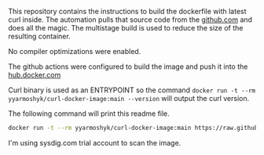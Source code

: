 This repository contains the instructions to build the dockerfile with latest curl inside.
The automation pulls that source code from the [github.com](https://github.com/curl/curl) and does all the magic.
The multistage build is used to reduce the size of the resulting container.

No compiler optimizations were enabled. 

The github actions were configured to build the image and push it into the [hub.docker.com](https://hub.docker.com/repository/docker/yyarmoshyk/curl-docker-image/general)

Curl binary is used as an ENTRYPOINT so the command `docker run -t --rm yyarmoshyk/curl-docker-image:main --version` will output the curl version.

The following command will print this readme file.
```bash
docker run -t --rm yyarmoshyk/curl-docker-image:main https://raw.githubusercontent.com/yyarmoshyk/curl-docker-image/main/Readme.md
```


I'm using sysdig.com trial account to scan the image.